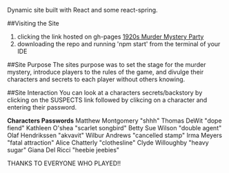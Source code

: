 Dynamic site built with React and some react-spring.

##Visiting the Site
1. clicking the link hosted on gh-pages [1920s Murder Mystery Party](https://dan2d.github.io/1920s-Murder-Mystery-Party/)
2. downloading the repo and running 'npm start' from the terminal of your IDE

##Site Purpose
The sites purpose was to set the stage for the murder mystery, introduce players to the rules of the game, and divulge their characters and secrets to each player without others knowing.

##Site Interaction
You can look at a characters secrets/backstory by clicking on the SUSPECTS link followed by clikcing on a character and entering their password.

 **Characters             Passwords**
  Matthew Montgomery      "shhh"
  Thomas DeWit            "dope fiend"
  Kathleen O'shea         "scarlet songbird"
  Betty Sue Wilson        "double agent"
  Olaf Hendrikssen        "akvavit"
  Wilbur Andrews          "cancelled stamp"
  Irma Meyers             "fatal attraction"
  Alice Chatterly         "clothesline"
  Clyde Willoughby        "heavy sugar"
  Giana Del Ricci         "heebie jeebies"
  
  THANKS TO EVERYONE WHO PLAYED!!
